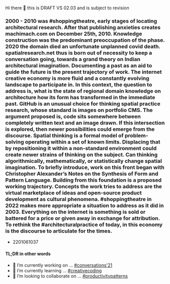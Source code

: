 Hi there 👋 this is DRAFT VS 02.03 and is subject to revision

### 2000 - 2010 was #shoppingtheatre, early stages of locating architectural research. After that publishing anxieties creates machimach.com on December 25th, 2010. Knowledge construction was the predominant preoccupation of the phase. 2020 the domain died an unfortunate unplanned covid death. spatialresearch.net thus is born out of necessity to keep a conversation going, towards a grand theory on Indian architectural imagination. Documenting a past as an aid to guide the future is the present trajectory of work. The internet creative economy is more fluid and a constantly evolving landscape to participate in. In this context, the question to address is, what is the state of regional domain knowledge on architecture how its form has transformed in the immediate past. GitHub is an unusual choice for thinking spatial practice research, whose standard is images on portfolio CMS. The argument proposed is, code sits somewhere between completely written text and an image drawn. If this intersection is explored, then newer possibilities could emerge from the discourse. Spatial thinking is a formal model of problem-solving operating within a set of known limits. Displacing that by repositioning it within a non-standard environment could create newer strains of thinking on the subject. Can thinking algorithmically, mathematically, or statistically change spatial imagination. To briefly introduce, work on this front began with Christopher Alexander’s Notes on the Synthesis of Form and Pattern Language. Building from this foundation is a proposed working trajectory. Concepts the work tries to address are the virtual marketplace of ideas and open-source product development as cultural phenomena. #shoppingtheatre in 2022 makes more appropriate a situation to address as it did in 2003. Everything on the internet is something is sold or battered for a price or given away in exchange for attribution. To rethink the #architecturalpractice of today, in this economy is the discourse to articulate for the times.
  * 2201061037

#### TL;DR in other words
- 🔭 I’m currently working on ... [#conversations'21](https://github.com/spatialresearch/writingpractice)
- 🌱 I’m currently learning ... [#creativecoding](https://github.com/users/spatialresearch/projects/5/)
- 👯 I’m looking to collaborate on ... [#productivitypatterns](https://github.com/spatialresearch/productivitypatterns)
